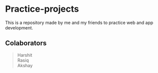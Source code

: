# Practice-projects

This is a repository made by me and my friends to practice web and app development.

## Colaborators

> Harshit <br>
> Rasiq <br>
> Akshay <br>
